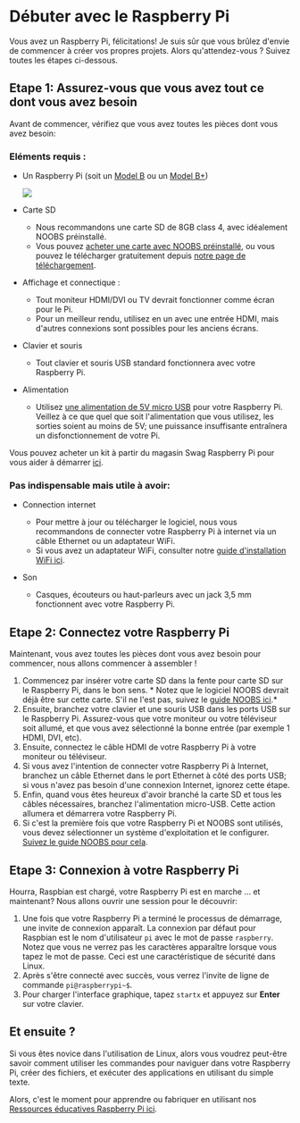 # Débuter avec le Raspberry Pi

Vous avez un Raspberry Pi, félicitations! Je suis sûr que vous brûlez d'envie de commencer à créer vos propres projets. Alors qu'attendez-vous ? Suivez toutes les étapes ci-dessous.

## Etape 1: Assurez-vous que vous avez tout ce dont vous avez besoin

Avant de commencer, vérifiez que vous avez toutes les pièces dont vous avez besoin:

### Eléments requis :

- Un Raspberry Pi (soit un [Model B](http://www.raspberrypi.org/product/model-b/) ou un  [Model B+](http://www.raspberrypi.org/product/model-b-plus/))

	![](images/Raspberry-Pis.jpg)

- Carte SD
	- Nous recommandons une carte SD de 8GB class 4, avec idéalement NOOBS préinstallé. 
	- Vous pouvez [acheter une carte avec NOOBS préinstallé](http://swag.raspberrypi.org/collections/frontpage/products/noobs-8gb-sd-card), ou vous pouvez le télécharger gratuitement depuis [notre page de téléchargement](http://www.raspberrypi.org/downloads/).
	
- Affichage et connectique :
	- Tout moniteur HDMI/DVI ou TV devrait fonctionner comme écran pour le Pi. 
	- Pour un meilleur rendu, utilisez en un avec une entrée HDMI, mais d'autres connexions sont possibles pour les anciens écrans. 
	
- Clavier et souris
	- Tout clavier et souris USB standard fonctionnera avec votre Raspberry Pi.
	
- Alimentation
	- Utilisez [une alimentation de 5V micro USB](http://swag.raspberrypi.org/collections/pi-kits/products/raspberry-pi-universal-power-supply) pour votre Raspberry Pi. Veillez à ce que quel que soit l'alimentation que vous utilisez, les sorties soient au moins de 5V; une puissance insuffisante entraînera un disfonctionnement de votre Pi.

Vous pouvez acheter un kit à partir du magasin Swag Raspberry Pi pour vous aider à démarrer [ici](http://swag.raspberrypi.org/collections/frontpage/products/b-raspberry-pi-starter-kit).

### Pas indispensable mais utile à avoir:

- Connection internet
	- Pour mettre à jour ou télécharger le logiciel, nous vous recommandons de connecter votre Raspberry Pi à internet via un câble Ethernet ou un adaptateur WiFi.
	- Si vous avez un adaptateur WiFi, consulter notre [guide d'installation WiFi  ici](http://www.raspberrypi.org/documentation/configuration/wireless/README.md).

- Son
	- Casques, écouteurs ou haut-parleurs avec un jack 3,5 mm fonctionnent avec votre Raspberry Pi.

	
## Etape 2: Connectez votre Raspberry Pi

Maintenant, vous avez toutes les pièces dont vous avez besoin pour commencer, nous allons commencer à assembler !

1. Commencez par insérer votre carte SD dans la fente pour carte SD sur le Raspberry Pi, dans le bon sens. * Notez que le logiciel NOOBS devrait déjà être sur cette carte. S'il ne l'est pas, suivez le [guide NOOBS  ici](http://www.raspberrypi.org/help/noobs-setup/).*
1. Ensuite, branchez votre clavier et une souris USB dans les ports USB sur le Raspberry Pi. Assurez-vous que votre moniteur ou votre téléviseur soit allumé, et que vous avez sélectionné la bonne entrée (par exemple 1 HDMI, DVI, etc).
1. Ensuite, connectez le câble HDMI de votre Raspberry Pi à votre moniteur ou téléviseur.
1. Si vous avez l'intention de connecter votre Raspberry Pi à Internet, branchez un câble Ethernet dans le port Ethernet à côté des ports USB; si vous n'avez pas besoin d'une connexion Internet, ignorez cette étape.
1. Enfin, quand vous êtes heureux d'avoir branché la carte SD et tous les câbles  nécessaires, branchez l'alimentation micro-USB. Cette action allumera et démarrera votre Raspberry Pi.
1. Si c'est la première fois que votre Raspberry Pi et NOOBS sont utilisés, vous devez sélectionner un système d'exploitation et le configurer. [Suivez le guide NOOBS pour cela](http://www.raspberrypi.org/help/noobs-setup/).

## Etape 3: Connexion à votre Raspberry Pi

Hourra, Raspbian est chargé, votre Raspberry Pi est en marche ... et maintenant? Nous allons ouvrir une session pour le découvrir:

1. Une fois que votre Raspberry Pi a terminé le processus de démarrage, une invite de connexion apparaît. La connexion par défaut pour Raspbian est le nom d'utilisateur `pi` avec le mot de passe `raspberry`. Notez que vous ne verrez pas les caractères apparaître lorsque vous tapez le mot de passe. Ceci est une caractéristique de sécurité dans Linux.
1. Après s'être connecté avec succès, vous verrez l'invite de ligne de commande `pi@raspberrypi~$`.
1. Pour charger l'interface graphique, tapez `startx` et appuyez sur **Enter** sur votre clavier.
	
	
## Et ensuite ?

Si vous êtes novice dans l'utilisation de Linux, alors vous voudrez peut-être savoir comment utiliser les commandes pour naviguer dans votre Raspberry Pi, créer des fichiers, et exécuter des applications en utilisant du simple texte.

Alors, c'est le moment pour apprendre ou fabriquer en utilisant nos [Ressources éducatives Raspberry Pi ici](http://www.raspberrypi.org/resources/).

